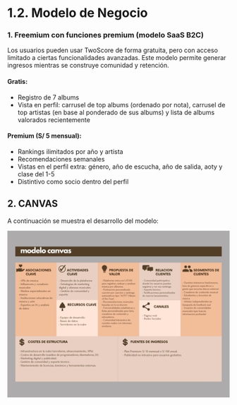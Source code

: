 # 1.2. Modelo de Negocio

### 1. Freemium con funciones premium (modelo SaaS B2C)

Los usuarios pueden usar TwoScore de forma gratuita, pero con acceso limitado a ciertas funcionalidades avanzadas. Este modelo permite generar ingresos mientras se construye comunidad y retención.

#### Gratis:
- Registro de 7 albums
- Vista en perfil: carrusel de top albums (ordenado por nota), carrusel de top artistas (en base al ponderado de sus albums) y lista de albums valorados recientemente

#### Premium (S/ 5 mensual):
- Rankings ilimitados por año y artista
- Recomendaciones semanales
- Vistas en el perfil extra: género, año de escucha, año de salida, aoty y clase del 1-5
- Distintivo como socio dentro del perfil

## 2. CANVAS
A continuación se muestra el desarrollo del modelo:

![Imagen del canvas](canvas.png)
